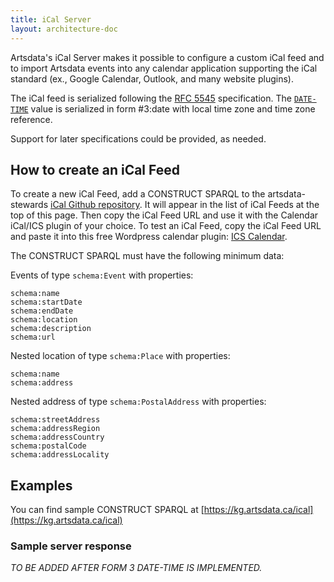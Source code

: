 ```yaml
---
title: iCal Server
layout: architecture-doc
---
```


Artsdata's iCal Server makes it possible to configure a custom iCal feed and to import Artsdata events into any calendar application supporting the iCal standard (ex., Google Calendar, Outlook, and many website plugins).

The iCal feed is serialized following the [RFC 5545](https://datatracker.ietf.org/doc/html/rfc5545) specification. The [`DATE-TIME`](https://www.kanzaki.com/docs/ical/dateTime.html) value is serialized in form #3:date with local time zone and time zone reference.

Support for later specifications could be provided, as needed.

## How to create an iCal Feed

To create a new iCal Feed, add a CONSTRUCT SPARQL to the artsdata-stewards <a href='https://github.com/artsdata-stewards/artsdata-actions/tree/main/ical'>iCal Github repository</a>. It will appear in the list of iCal Feeds at the top of this page. Then copy the iCal Feed URL and use it with the Calendar iCal/ICS plugin of your choice. To test an iCal Feed, copy the iCal Feed URL and paste it into this free Wordpress calendar plugin: <a href='https://icscalendar.com/preview/'>ICS Calendar</a>.</p>

The CONSTRUCT SPARQL must have the following minimum data:

Events of type `schema:Event` with properties:
```
schema:name
schema:startDate
schema:endDate
schema:location
schema:description
schema:url
```

Nested location of type `schema:Place` with properties:
```
schema:name
schema:address
```

Nested address of type `schema:PostalAddress` with properties:
```
schema:streetAddress
schema:addressRegion
schema:addressCountry
schema:postalCode
schema:addressLocality
```

## Examples

You can find sample CONSTRUCT SPARQL at [https://kg.artsdata.ca/ical](https://kg.artsdata.ca/ical)

### Sample server response

_TO BE ADDED AFTER FORM 3 DATE-TIME IS IMPLEMENTED._
